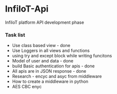 # InfiIoT-Api
InfiIoT platform API development phase


### Task list
- Use class based view - done
- Use Loggers in all views and functions
- using try and except block while writing funcitons
- Model of user and data - done
- build Basic authentication for apis - done
- All apis are in JSON response - done
- Research - encyc and asyc from middleware
- How to create a middleware in python
- AES CBC enyc

